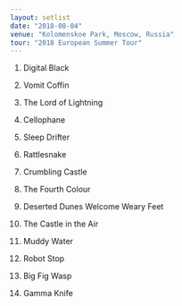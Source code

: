 ```yaml
---
layout: setlist
date: "2018-08-04"
venue: "Kolomenskoe Park, Moscow, Russia"
tour: "2018 European Summer Tour"
---
```



 1. Digital Black

 2. Vomit Coffin

 3. The Lord of Lightning

 4. Cellophane

 5. Sleep Drifter

 6. Rattlesnake

 7. Crumbling Castle

 8. The Fourth Colour

 9. Deserted Dunes Welcome Weary Feet

10. The Castle in the Air

11. Muddy Water

12. Robot Stop

13. Big Fig Wasp

14. Gamma Knife


